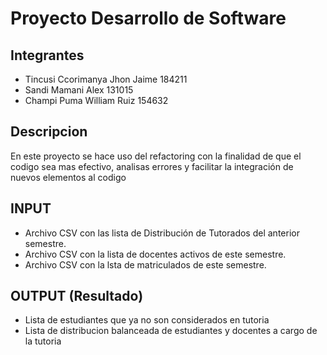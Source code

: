 # Proyecto Desarrollo de Software

## Integrantes

* Tincusi Ccorimanya Jhon Jaime           184211
* Sandi Mamani Alex                       131015
* Champi Puma William Ruiz                154632

## Descripcion

En este proyecto se hace uso del refactoring con la finalidad de que el codigo sea mas efectivo, analisas errores y facilitar la integración de nuevos elementos al codigo

## INPUT
* Archivo CSV con las lista de Distribución de Tutorados del anterior semestre.
* Archivo CSV con la lista de docentes activos de este semestre.
* Archivo CSV con la lsta de matriculados de este semestre.

## OUTPUT (Resultado)
* Lista de estudiantes que ya no son considerados en tutoria
* Lista de distribucion balanceada de estudiantes y docentes a cargo de la tutoria





